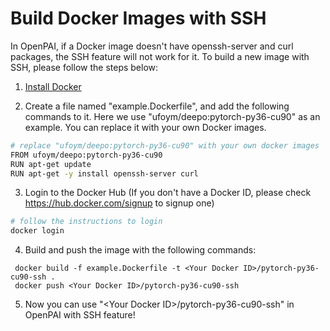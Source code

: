 # Build Docker Images with SSH

In OpenPAI, if a Docker image doesn't have openssh-server and curl packages, the SSH feature will not work for it. To build a new image with SSH, please follow the steps below:

1. [Install Docker](https://docs.docker.com/install/)

2. Create a file named "example.Dockerfile", and add the following commands to it. Here we use "ufoym/deepo:pytorch-py36-cu90" as an example. You can replace it with your own Docker images.
```bash
# replace "ufoym/deepo:pytorch-py36-cu90" with your own docker images
FROM ufoym/deepo:pytorch-py36-cu90
RUN apt-get update
RUN apt-get -y install openssh-server curl
```

3. Login to the Docker Hub (If you don't have a Docker ID, please check https://hub.docker.com/signup to signup one)
```bash
# follow the instructions to login
docker login
```

4. Build and push the image with the following commands:
```
 docker build -f example.Dockerfile -t <Your Docker ID>/pytorch-py36-cu90-ssh .
 docker push <Your Docker ID>/pytorch-py36-cu90-ssh
```

5. Now you can use "\<Your Docker ID\>/pytorch-py36-cu90-ssh" in OpenPAI with SSH feature!
